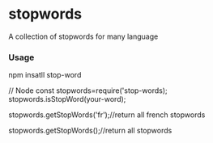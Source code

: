 # stopwords
A collection of stopwords for many language
<h3> Usage</h3>
npm insatll stop-word

// Node
const stopwords=require('stop-words);
stopwords.isStopWord(your-word);

stopwords.getStopWords('fr');//return all french stopwords

stopwords.getStopWords();//return all stopwords
